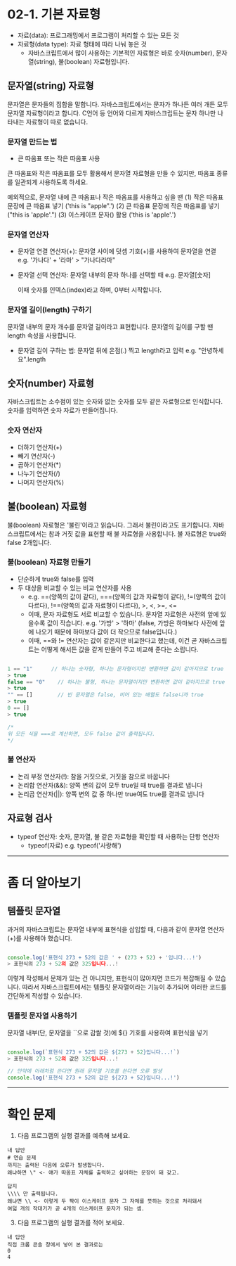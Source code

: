# 02-1. 기본 자료형

- 자료(data): 프로그래밍에서 프로그램이 처리할 수 있는 모든 것
- 자료형(data type): 자료 형태에 따라 나눠 놓은 것
    - 자바스크립트에서 많이 사용하는 기본적인 자료형은 바로 숫자(number), 문자열(string), 불(boolean) 자료형입니다.


## 문자열(string) 자료형

문자열은 문자들의 집합을 말합니다. 자바스크립트에서는 문자가 하나든 여러 개든 모두 문자열 자료형이라고 합니다. C언어 등 언어와 다르게 자바스크립트는 문자 하나만 나타내는 자료형이 따로 없습니다.

### 문자열 만드는 법

- 큰 따옴표 또는 작은 따옴표 사용

큰 따옴표와 작은 따옴표를 모두 활용해서 문자열 자료형을 만들 수 있지만, 따옴표 종류를 일관되게 사용하도록 하세요.

예외적으로, 문자열 내에 큰 따옴표나 작은 따옴표를 사용하고 싶을 땐
    (1) 작은 따옴표 문장에 큰 따옴표 넣기 ('this is "apple".')
    (2) 큰 따옴표 문장에 작은 따옴표를 넣기 ("this is 'apple'.")
    (3) 이스케이프 문자(\) 활용 ('this is \'apple\'.')

### 문자열 연산자

- 문자열 연결 연산자(+): 문자열 사이에 덧셈 기호(+)를 사용하여 문자열을 연결
    e.g. '가나다' + '라마' > "가나다라마"

- 문자열 선택 연산자: 문자열 내부의 문자 하나를 선택할 때
    e.g. 문자열[숫자]
    
    이때 숫자를 인덱스(index)라고 하며, 0부터 시작합니다.

### 문자열 길이(length) 구하기

문자열 내부의 문자 개수를 문자열 길이라고 표현합니다. 문자열의 길이를 구할 땐 length 속성을 사용합니다.

- 문자열 길이 구하는 법: 문자열 뒤에 온점(.) 찍고 length라고 입력
    e.g. "안녕하세요".length


## 숫자(number) 자료형

자바스크립트는 소수점이 있는 숫자와 없는 숫자를 모두 같은 자료형으로 인식합니다. 숫자를 입력하면 숫자 자료가 만들어집니다.

### 숫자 연산자

- 더하기 연산자(+)
- 빼기 연산자(-)
- 곱하기 연산자(*)
- 나누기 연산자(/)
- 나머지 연산자(%)


## 불(boolean) 자료형

불(boolean) 자료형은 '불린'이라고 읽습니다. 그래서 불린이라고도 표기합니다.
자바스크립트에서는 참과 거짓 값을 표현할 때 불 자료형을 사용합니다.
불 자료형은 true와 false 2개입니다.

### 불(boolean) 자료형 만들기

- 단순하게 true와 false를 입력
- 두 대상을 비교할 수 있는 비교 연산자를 사용
    - e.g. ==(양쪽의 값이 같다), ===(양쪽의 값과 자료형이 같다), !=(양쪽의 값이 다르다), !==(양쪽의 값과 자료형이 다르다), >, <, >=, <=
    - 이때, 문자 자료형도 서로 비교할 수 있습니다. 문자열 자료형은 사전의 앞에 있을수록 값이 작습니다.
        e.g. '가방' > '하마' (false, 가방은 하마보다 사전에 앞에 나오기 때문에 하마보다 값이 더 작으므로 false입니다.)
    - 이때, ==와 != 연산자는 값이 같은지만 비교한다고 했는데, 이건 곧 자바스크립트는 어떻게 해서든 값을 같게 만들어 주고 비교해 준다는 소립니다.

```javascript

1 == "1"      // 하나는 숫자형, 하나는 문자형이지만 변환하면 값이 같아지므로 true
> true
false == "0"    // 하나는 불형, 하나는 문자열이지만 변환하면 값이 같아지므로 true
> true
"" == []        // 빈 문자열은 false, 비어 있는 배열도 false니까 true
> true
0 == []
> true

/*
위 모든 식을 ===로 계산하면, 모두 false 값이 출력됩니다.
*/

```

### 불 연산자

- 논리 부정 연산자(!): 참을 거짓으로, 거짓을 참으로 바꿉니다
- 논리합 연산자(&&): 양쪽 변의 값이 모두 true일 때 true를 결과로 냅니다
- 논리곱 연산자(||): 양쪽 변의 값 중 하나만 true여도 true를 결과로 냅니다


## 자료형 검사

- typeof 연산자: 숫자, 문자열, 불 같은 자료형을 확인할 때 사용하는 단항 연산자
    - typeof(자료)
    e.g. typeof('사랑해')

---

# 좀 더 알아보기

## 템플릿 문자열

과거의 자바스크립트는 문자열 내부에 표현식을 삽입할 때, 다음과 같이 문자열 연산자(+)를 사용해야 했습니다.

```javascript

console.log('표현식 273 + 52의 값은 ' + (273 + 52) + '입니다...!')
> 표현식의 273 + 52의 값은 325입니다...!

```

이렇게 작성해서 문제가 있는 건 아니지만, 표현식이 많아지면 코드가 복잡해질 수 있습니다.
따라서 자바스크립트에서는 템플릿 문자열이라는 기능이 추가되어 이러한 코드를 간단하게 작성할 수 있습니다.

### 템플릿 문자열 사용하기

문자열 내부(단, 문자열을 ``으로 감쌀 것)에 ${} 기호를 사용하여 표현식을 넣기

```javascript

console.log(`표현식 273 + 52의 값은 ${273 + 52}입니다...!`)
> 표현식의 273 + 52의 값은 325입니다...!

// 만약에 아래처럼 쓴다면 원래 문자열 기호를 쓴다면 오류 발생
console.log('표현식 273 + 52의 값은 ${273 + 52}입니다...!')

```

---

# 확인 문제

1. 다음 프로그램의 실행 결과를 예측해 보세요.

<script>
    console.log("# 연습 문제")
    console.log("\\\\\\\\")
</script>

    내 답안
    # 연습 문제
    까지는 출력된 다음에 오류가 발생합니다.
    왜냐하면 \" <- 얘가 따옴표 자체를 출력하고 싶어하는 문장이 돼 갖고.

    답지
    \\\\ 만 출력됩니다.
    왜냐면 \\ <- 이렇게 두 짝이 이스케이프 문자 그 자체를 뜻하는 것으로 처리돼서
    여덟 개의 작대기가 곧 4개의 이스케이프 문자가 되는 셈.

3. 다음 프로그램의 실행 결과를 적어 보세요.

<script>
    console.log(2 + 2 - 2 * 2 / 2 * 2 )
    console.log(2 - 2 + 2 / 2 * 2 + 2)
</script>

    내 답안
    직접 크롬 콘솔 창에서 넣어 본 결과로는
    0
    4



